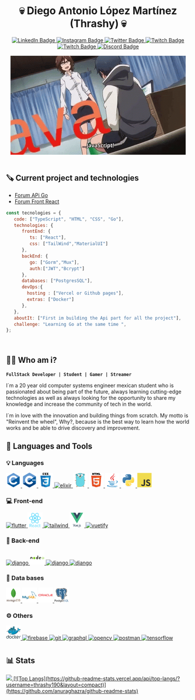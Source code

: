 <h1 align="center">💀 Diego Antonio López Martínez (Thrashy) 💀</h1>

<div align="center" id="badges">
  <a href="https://www.linkedin.com/in/thrashy190">
    <img src="https://img.shields.io/badge/LinkedIn-blue?style=for-the-badge&logo=linkedin&logoColor=white" alt="LinkedIn Badge"/>
  </a>
  <a href="https://www.instagram.com/_thrashy_/">
    <img src="https://img.shields.io/badge/Instagram-purple?style=for-the-badge&logo=instagram&logoColor=white" alt="Instagram Badge"/>
  </a>
  <a href="https://twitter.com/Thrashybb345">
    <img src="https://img.shields.io/badge/Twitter-blue?style=for-the-badge&logo=twitter&logoColor=white" alt="Twitter Badge"/>
  </a>
   <a href="https://www.twitch.tv/thrashy19">
    <img src="https://img.shields.io/badge/Twitch-purple?style=for-the-badge&logo=twitch&logoColor=white" alt="Twitch Badge"/>
  </a>
   
  <a href="https://dev.to/thrashy190">
    <img src="https://img.shields.io/badge/Dev.to-white?style=for-the-badge&logo=dev.to&logoColor=black" alt="Twitch Badge"/>
  </a>
   <a href="https://discord.gg/2skZVhpbjK">
    <img src="https://img.shields.io/badge/Discord_server-blue?style=for-the-badge&logo=discord&logoColor=white" alt="Discord Badge"/>
  </a>
</div>

<br />

<div align="center">
  <img src="./anime-coding.gif" alt="img"/>
</div>

<br />

## 🪚 Current project and technologies

* [Forum APi Go](https://github.com/Thrashy190/ForumApiGo)
* [Forum Front React](https://github.com/Thrashy190/ForumFrontendReact)

```javascript
const tecnologies = {
   code: ["TypeScript", "HTML", "CSS", "Go"],
   technologies: {
      frontEnd: {
         ts: ["React"],
         css: ["TailWind","MaterialUI"]
      },
      backEnd: {
         go: ["Gorm","Mux"],
         auth:["JWT","Bcrypt"]
      },
      databases: ["PostgresSQL"],
      devOps:{
        hosting : ["Vercel or Github pages"],
        extras: ["Docker"]
      },
   },
   aboutIt: ["First im building the Api part for all the project"],
   challenge: "Learning Go at the same time ",
};
```


<br />

## 👨‍💻 Who am i?

**`FullStack Developer | Student | Gamer | Streamer `**

I´m a 20 year old computer systems engineer mexican student who is passionated about being part of the future, always learning cutting-edge technologies as well as always looking for the opportunity to share my knowledge and increase the community of tech in the world.

I´m in love with the innovation and building things from scratch. My motto is "Reinvent the wheel", Why?, because is the best way to learn how the world works and be able to drive discovery and improvement.


## 🧰 Languages and Tools

### 💡 Languages

<p align="left">
<a href="https://www.cprogramming.com/" target="_blank" rel="noreferrer">
  <img
    src="https://raw.githubusercontent.com/devicons/devicon/master/icons/c/c-original.svg"
    alt="c"
    width="40"
    height="40"
  />
</a>
<a href="https://www.w3schools.com/cpp/" target="_blank" rel="noreferrer">
  <img
    src="https://raw.githubusercontent.com/devicons/devicon/master/icons/cplusplus/cplusplus-original.svg"
    alt="cplusplus"
    width="40"
    height="40"
  />
</a>

<a href="https://www.w3schools.com/css/" target="_blank" rel="noreferrer">
  <img
    src="https://raw.githubusercontent.com/devicons/devicon/master/icons/css3/css3-original-wordmark.svg"
    alt="css3"
    width="40"
    height="40"
  />
</a>

<a href="https://elixir-lang.org" target="_blank" rel="noreferrer">
  <img
    src="https://www.vectorlogo.zone/logos/elixir-lang/elixir-lang-icon.svg"
    alt="elixir"
    width="40"
    height="40"
  />
</a>

<a href="https://golang.org" target="_blank" rel="noreferrer">
  <img
    src="https://raw.githubusercontent.com/devicons/devicon/master/icons/go/go-original.svg"
    alt="go"
    width="40"
    height="40"
  />
</a>

<a href="https://www.w3.org/html/" target="_blank" rel="noreferrer">
  <img
    src="https://raw.githubusercontent.com/devicons/devicon/master/icons/html5/html5-original-wordmark.svg"
    alt="html5"
    width="40"
    height="40"
  />
</a>

<a href="https://www.java.com" target="_blank" rel="noreferrer">
  <img
    src="https://raw.githubusercontent.com/devicons/devicon/master/icons/java/java-original.svg"
    alt="java"
    width="40"
    height="40"
  />
</a>


<a href="https://www.python.org" target="_blank" rel="noreferrer">
  <img
    src="https://raw.githubusercontent.com/devicons/devicon/master/icons/python/python-original.svg"
    alt="python"
    width="40"
    height="40"
  />
</a>
  
<a href="https://developer.mozilla.org/en-US/docs/Web/JavaScript" target="\_blank" rel="noreferrer"> 
  <img
    src="https://raw.githubusercontent.com/devicons/devicon/master/icons/javascript/javascript-original.svg"
    alt="javascript"
    width="40"
    height="40"
  />
</a>

</p>

### 💻 Front-end

<p align="left">

<a href="https://flutter.dev" target="_blank" rel="noreferrer">
  <img
    src="https://www.vectorlogo.zone/logos/flutterio/flutterio-icon.svg"
    alt="flutter"
    width="40"
    height="40"
  />
</a>

<a href="https://reactjs.org/" target="_blank" rel="noreferrer">
  <img
    src="https://raw.githubusercontent.com/devicons/devicon/master/icons/react/react-original-wordmark.svg"
    alt="react"
    width="40"
    height="40"
  />
</a>

<a href="https://tailwindcss.com/" target="_blank" rel="noreferrer">
  <img
    src="https://www.vectorlogo.zone/logos/tailwindcss/tailwindcss-icon.svg"
    alt="tailwind"
    width="40"
    height="40"
  />
</a>

<a href="https://vuejs.org/" target="_blank" rel="noreferrer">
  <img
    src="https://raw.githubusercontent.com/devicons/devicon/master/icons/vuejs/vuejs-original-wordmark.svg"
    alt="vuejs"
    width="40"
    height="40"
  />
</a>
<a href="https://vuetifyjs.com/en/" target="_blank" rel="noreferrer">
  <img
    src="https://bestofjs.org/logos/vuetify.svg"
    alt="vuetify"
    width="40"
    height="40"
  />
</a>

</p >

### 🔧 Back-end

<p align="left">

<a href="https://www.djangoproject.com/" target="_blank" rel="noreferrer">
  <img
    src="https://cdn.worldvectorlogo.com/logos/django.svg"
    alt="django"
    width="40"
    height="40"
  />
</a>

<a href="https://nodejs.org" target="_blank" rel="noreferrer">
  <img
    src="https://raw.githubusercontent.com/devicons/devicon/master/icons/nodejs/nodejs-original-wordmark.svg"
    alt="nodejs"
    width="40"
    height="40"
  />
</a>
  
 <a href="https://expressjs.com/" target="_blank" rel="noreferrer">
  <img
    src="https://cdn.jsdelivr.net/gh/devicons/devicon/icons/express/express-original.svg"
    alt="django"
    width="40"
    height="40"
  />
</a>
  
<a href="https://flask.palletsprojects.com/en/2.2.x/" target="_blank" rel="noreferrer">
  <img
    src="https://cdn.jsdelivr.net/gh/devicons/devicon/icons/flask/flask-original.svg"
    alt="django"
    width="40"
    height="40"
  />
</a>

</p >

### 💾 Data bases

<p align="left">

<a href="https://www.mongodb.com/" target="_blank" rel="noreferrer">
  <img
    src="https://raw.githubusercontent.com/devicons/devicon/master/icons/mongodb/mongodb-original-wordmark.svg"
    alt="mongodb"
    width="40"
    height="40"
  />
</a>

<a href="https://www.mysql.com/" target="_blank" rel="noreferrer">
  <img
    src="https://raw.githubusercontent.com/devicons/devicon/master/icons/mysql/mysql-original-wordmark.svg"
    alt="mysql"
    width="40"
    height="40"
  />
</a>

<a href="https://www.oracle.com/" target="_blank" rel="noreferrer">
  <img
    src="https://raw.githubusercontent.com/devicons/devicon/master/icons/oracle/oracle-original.svg"
    alt="oracle"
    width="40"
    height="40"
  />
</a>

<a href="https://www.postgresql.org" target="_blank" rel="noreferrer">
  <img
    src="https://raw.githubusercontent.com/devicons/devicon/master/icons/postgresql/postgresql-original-wordmark.svg"
    alt="postgresql"
    width="40"
    height="40"
  />
</a>

</p >

### ⚙ Others

<p align="left">

<a href="https://www.docker.com/" target="_blank" rel="noreferrer">
  <img
    src="https://raw.githubusercontent.com/devicons/devicon/master/icons/docker/docker-original-wordmark.svg"
    alt="docker"
    width="40"
    height="40"
  />
</a>

<a href="https://firebase.g oogle.com/" target="_blank" rel="noreferrer">
  <img
    src="https://www.vectorlogo.zone/logos/firebase/firebase-icon.svg"
    alt="firebase"
    width="40"
    height="40"
  />
</a>

<a href="https://git-scm.com/" target="_blank" rel="noreferrer">
  <img
    src="https://www.vectorlogo.zone/logos/git-scm/git-scm-icon.svg"
    alt="git"
    width="40"
    height="40"
  />
</a>

<a href="https://graphql.org" target="_blank" rel="noreferrer">
  <img
    src="https://www.vectorlogo.zone/logos/graphql/graphql-icon.svg"
    alt="graphql"
    width="40"
    height="40"
  />
</a>

<a href="https://opencv.org/" target="_blank" rel="noreferrer">
  <img
    src="https://www.vectorlogo.zone/logos/opencv/opencv-icon.svg"
    alt="opencv"
    width="40"
    height="40"
  />
</a>

<a href="https://postman.com" target="_blank" rel="noreferrer">
  <img
    src="https://www.vectorlogo.zone/logos/getpostman/getpostman-icon.svg"
    alt="postman"
    width="40"
    height="40"
  />
</a>

<a href="https://www.tensorflow.org" target="_blank" rel="noreferrer">
  <img
    src="https://www.vectorlogo.zone/logos/tensorflow/tensorflow-icon.svg"
    alt="tensorflow"
    width="40"
    height="40"
  />
</a>

</p >

#

## 📊 Stats

<a href="https://github.com/Thrashy190">
  <img height="180em" src="https://github-readme-stats.vercel.app/api?username=thrashy190&theme=radical&show_icons=true" />
  [![Top Langs](https://github-readme-stats.vercel.app/api/top-langs/?username=thrashy190&layout=compact)](https://github.com/anuraghazra/github-readme-stats)
</a>

#
